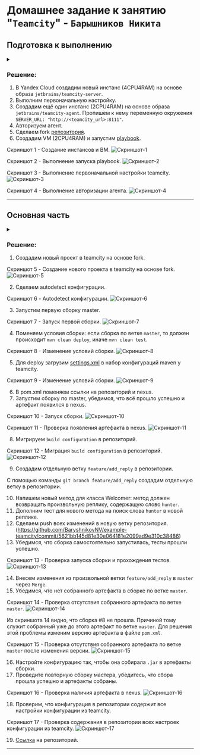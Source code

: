 # Домашнее задание к занятию "`Teamcity`" - `Барышников Никита`


## Подготовка к выполнению
<details>
	<summary></summary>
      <br>

1. В Yandex Cloud создайте новый инстанс (4CPU4RAM) на основе образа `jetbrains/teamcity-server`.
2. Дождитесь запуска teamcity, выполните первоначальную настройку.
3. Создайте ещё один инстанс (2CPU4RAM) на основе образа `jetbrains/teamcity-agent`. Пропишите к нему переменную окружения `SERVER_URL: "http://<teamcity_url>:8111"`.
4. Авторизуйте агент.
5. Сделайте fork [репозитория](https://github.com/aragastmatb/example-teamcity).
6. Создайте VM (2CPU4RAM) и запустите [playbook](./infrastructure).

</details>

### Решение:

1. В Yandex Cloud создадим новый инстанс (4CPU4RAM) на основе образа `jetbrains/teamcity-server`.  
2. Выполним первоначальную настройку.  
3. Создадим ещё один инстанс (2CPU4RAM) на основе образа `jetbrains/teamcity-agent`. Пропишем к нему переменную окружения `SERVER_URL: "http://<teamcity_url>:8111"`.  
4. Авторизуем агент.  
5. Сделаем fork [репозитория](https://github.com/aragastmatb/example-teamcity).  
6. Создадим VM (2CPU4RAM) и запустим [playbook](./infrastructure).

Скриншот 1 - Создание инстансов и ВМ.
![Скриншот-1](./img/19.5.1.1_Создание_инстансов_и_вм.png)

Скриншот 2 - Выполнение запуска playbook.
![Скриншот-2](./img/19.5.1.2_Запуск_playbook.png)

Скриншот 3 - Выполнение первоначальной настройки teamcity.
![Скриншот-3](./img/19.5.1.3_Выполнение_первоначальной_настройки_teamcity.png)

Скриншот 4 - Выполнение авторизации агента.
![Скриншот-4](./img/19.5.1.4_Выполнение_авторизации_агента.png)

---

## Основная часть
<details>
	<summary></summary>
      <br>

1. Создайте новый проект в teamcity на основе fork.
2. Сделайте autodetect конфигурации.
3. Сохраните необходимые шаги, запустите первую сборку master.
4. Поменяйте условия сборки: если сборка по ветке `master`, то должен происходит `mvn clean deploy`, иначе `mvn clean test`.
5. Для deploy будет необходимо загрузить [settings.xml](./teamcity/settings.xml) в набор конфигураций maven у teamcity, предварительно записав туда креды для подключения к nexus.
6. В pom.xml необходимо поменять ссылки на репозиторий и nexus.
7. Запустите сборку по master, убедитесь, что всё прошло успешно и артефакт появился в nexus.
8. Мигрируйте `build configuration` в репозиторий.
9. Создайте отдельную ветку `feature/add_reply` в репозитории.
10. Напишите новый метод для класса Welcomer: метод должен возвращать произвольную реплику, содержащую слово `hunter`.
11. Дополните тест для нового метода на поиск слова `hunter` в новой реплике.
12. Сделайте push всех изменений в новую ветку репозитория.
13. Убедитесь, что сборка самостоятельно запустилась, тесты прошли успешно.
14. Внесите изменения из произвольной ветки `feature/add_reply` в `master` через `Merge`.
15. Убедитесь, что нет собранного артефакта в сборке по ветке `master`.
16. Настройте конфигурацию так, чтобы она собирала `.jar` в артефакты сборки.
17. Проведите повторную сборку мастера, убедитесь, что сбора прошла успешно и артефакты собраны.
18. Проверьте, что конфигурация в репозитории содержит все настройки конфигурации из teamcity.
19. В ответе пришлите ссылку на репозиторий.

</details>

### Решение:

1. Создадим новый проект в teamcity на основе fork.

Скриншот 5 - Cоздание нового проекта в teamcity на основе fork.
![Скриншот-5](./img/19.5.2.1_Cоздание_нового_проекта_в_teamcity_на_основе_fork.png)

2. Сделаем autodetect конфигурации.

Скриншот 6 - Autodetect конфигурации.
![Скриншот-6](./img/19.5.2.2_Autodetect_конфигурации.png)

3. Запустим первую сборку master.

Скриншот 7 - Запуск первой сборки.
![Скриншот-7](./img/19.5.2.3_Запуск_первой_сборки.png)

4. Поменяем условия сборки: если сборка по ветке `master`, то должен происходит `mvn clean deploy`, иначе `mvn clean test`.

Скриншот 8 - Изменение условий сборки.
![Скриншот-8](./img/19.5.2.4_Изменение_условий_сборки.png)

5. Для deploy загрузим [settings.xml](./config/teamcity/settings.xml) в набор конфигураций maven у teamcity.

Скриншот 9 - Изменение условий сборки.
![Скриншот-9](./img/19.5.2.5_Загрузка_settings.xml_в_набор_конфигураций_maven_у_teamcity.png)

6. В pom.xml поменяем ссылки на репозиторий и nexus.  
7. Запустим сборку по master, убедимся, что всё прошло успешно и артефакт появился в nexus.

Скриншот 10 - Запуск сборки.
![Скриншот-10](./img/19.5.2.7.1_Запуск_сборки.png)

Скриншот 11 - Проверка появления артефакта в nexus.
![Скриншот-11](./img/19.5.2.7.2_Проверка_появления_артефакта_в_nexus.png)

8. Мигрируем `build configuration` в репозиторий.

Скриншот 12 - Миграция `build configuration` в репозиторий.
![Скриншот-12](./img/19.5.2.8_Миграция_build_configuration_в_репозиторий.png)

9. Создадим отдельную ветку `feature/add_reply` в репозитории.

С помощью команды ```git branch feature/add_reply``` создадим отдельную ветку в репозитории.

10. Напишем новый метод для класса Welcomer: метод должен возвращать произвольную реплику, содержащую слово `hunter`.  
11. Дополним тест для нового метода на поиск слова `hunter` в новой реплике.  
12. Сделаем push всех изменений в новую ветку репозитория. (https://github.com/BaryshnikovNV/example-teamcity/commit/5621bb145d81e30e064181e2099ad9e310c38486)  
13. Убедимся, что сборка самостоятельно запустилась, тесты прошли успешно.

Скриншот 13 - Проверка запуска сборки и прохождения тестов.
![Скриншот-13](./img/19.5.2.13_Проверка_запуска_сборки_и_прохождения_тестов.png)

14. Внесем изменения из произвольной ветки `feature/add_reply` в `master` через `Merge`.  
15. Убедимся, что нет собранного артефакта в сборке по ветке `master`.

Скриншот 14 - Проверка отсутствия собранного артефакта по ветке `master`.
![Скриншот-14](./img/19.5.2.15.1_Проверка_отсутствия_собранного_артефакта_по_ветке_master.png)

Из скриншота 14 видно, что сборка #8 не прошла. Причиной тому служит собранный уже до этого артефакт по ветке `master`. Для решения этой проблемы изменим версию артефакта в файле `pom.xml`.

Скриншот 15 - Проверка отсутствия собранного артефакта по ветке `master` после изменения версии.
![Скриншот-15](./img/19.5.2.15.2_Проверка_отсутствия_собранного_артефакта_по_ветке_master.png)

16. Настройте конфигурацию так, чтобы она собирала `.jar` в артефакты сборки.
17. Проведите повторную сборку мастера, убедитесь, что сбора прошла успешно и артефакты собраны.

Скриншот 16 - Проверка наличия артефакта в nexus.
![Скриншот-16](./img/19.5.2.17_Проверка_наличия_артефакта_в_nexus.png)

18. Проверим, что конфигурация в репозитории содержит все настройки конфигурации из teamcity.

Скриншот 17 - Проверка содержания в репозитории всех настроек конфигурации из teamcity.
![Скриншот-17](./img/19.5.2.18_Проверка_содержания_в_репозитории_всех_настроек_конфигурации_из_teamcity.png)

19. [Ссылка](https://github.com/BaryshnikovNV/example-teamcity.git) на репозиторий.

---